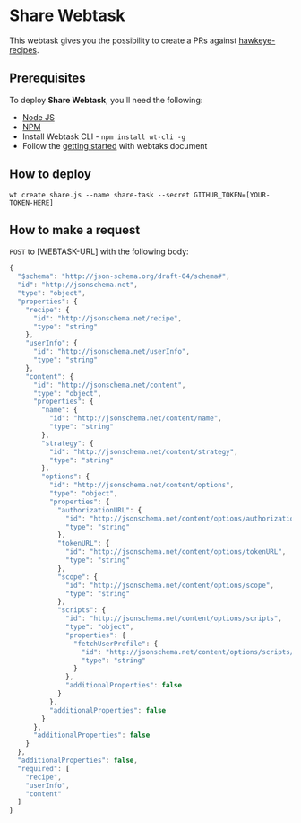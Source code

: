 # Share Webtask

This webtask gives you the possibility to create a PRs against [hawkeye-recipes](https://github.com/jcenturion/hawkeye-recipes).

## Prerequisites

To deploy **Share Webtask**, you'll need the following:

* [Node JS](http://nodejs.org/)
* [NPM](https://npmjs.org/)
* Install Webtask CLI - `npm install wt-cli -g`
* Follow the [getting started](https://webtask.io/docs/101) with webtaks document

## How to deploy

```
wt create share.js --name share-task --secret GITHUB_TOKEN=[YOUR-TOKEN-HERE] 
```

## How to make a request

`POST` to [WEBTASK-URL] with the following body:

``` javascript
{
  "$schema": "http://json-schema.org/draft-04/schema#",
  "id": "http://jsonschema.net",
  "type": "object",
  "properties": {
    "recipe": {
      "id": "http://jsonschema.net/recipe",
      "type": "string"
    },
    "userInfo": {
      "id": "http://jsonschema.net/userInfo",
      "type": "string"
    },
    "content": {
      "id": "http://jsonschema.net/content",
      "type": "object",
      "properties": {
        "name": {
          "id": "http://jsonschema.net/content/name",
          "type": "string"
        },
        "strategy": {
          "id": "http://jsonschema.net/content/strategy",
          "type": "string"
        },
        "options": {
          "id": "http://jsonschema.net/content/options",
          "type": "object",
          "properties": {
            "authorizationURL": {
              "id": "http://jsonschema.net/content/options/authorizationURL",
              "type": "string"
            },
            "tokenURL": {
              "id": "http://jsonschema.net/content/options/tokenURL",
              "type": "string"
            },
            "scope": {
              "id": "http://jsonschema.net/content/options/scope",
              "type": "string"
            },
            "scripts": {
              "id": "http://jsonschema.net/content/options/scripts",
              "type": "object",
              "properties": {
                "fetchUserProfile": {
                  "id": "http://jsonschema.net/content/options/scripts/fetchUserProfile",
                  "type": "string"
                }
              },
              "additionalProperties": false
            }
          },
          "additionalProperties": false
        }
      },
      "additionalProperties": false
    }
  },
  "additionalProperties": false,
  "required": [
    "recipe",
    "userInfo",
    "content"
  ]
}
```

